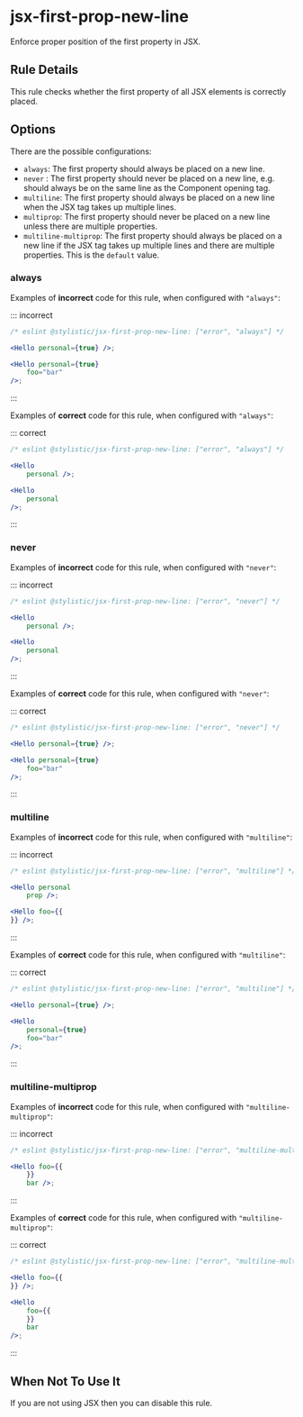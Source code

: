 # jsx-first-prop-new-line

Enforce proper position of the first property in JSX.

## Rule Details

This rule checks whether the first property of all JSX elements is correctly placed.

## Options

There are the possible configurations:

- `always`: The first property should always be placed on a new line.
- `never` : The first property should never be placed on a new line, e.g. should always be on the same line as the Component opening tag.
- `multiline`: The first property should always be placed on a new line when the JSX tag takes up multiple lines.
- `multiprop`: The first property should never be placed on a new line unless there are multiple properties.
- `multiline-multiprop`: The first property should always be placed on a new line if the JSX tag takes up multiple lines and there are multiple properties. This is the `default` value.

### always

Examples of **incorrect** code for this rule, when configured with `"always"`:

::: incorrect

```jsx
/* eslint @stylistic/jsx-first-prop-new-line: ["error", "always"] */

<Hello personal={true} />;

<Hello personal={true}
    foo="bar"
/>;
```

:::

Examples of **correct** code for this rule, when configured with `"always"`:

::: correct

```jsx
/* eslint @stylistic/jsx-first-prop-new-line: ["error", "always"] */

<Hello
    personal />;

<Hello
    personal
/>;
```

:::

### never

Examples of **incorrect** code for this rule, when configured with `"never"`:

::: incorrect

```jsx
/* eslint @stylistic/jsx-first-prop-new-line: ["error", "never"] */

<Hello
    personal />;

<Hello
    personal
/>;
```

:::

Examples of **correct** code for this rule, when configured with `"never"`:

::: correct

```jsx
/* eslint @stylistic/jsx-first-prop-new-line: ["error", "never"] */

<Hello personal={true} />;

<Hello personal={true}
    foo="bar"
/>;
```

:::

### multiline

Examples of **incorrect** code for this rule, when configured with `"multiline"`:

::: incorrect

```jsx
/* eslint @stylistic/jsx-first-prop-new-line: ["error", "multiline"] */

<Hello personal
    prop />;

<Hello foo={{
}} />;
```

:::

Examples of **correct** code for this rule, when configured with `"multiline"`:

::: correct

```jsx
/* eslint @stylistic/jsx-first-prop-new-line: ["error", "multiline"] */

<Hello personal={true} />;

<Hello
    personal={true}
    foo="bar"
/>;
```

:::

### multiline-multiprop

Examples of **incorrect** code for this rule, when configured with `"multiline-multiprop"`:

::: incorrect

```jsx
/* eslint @stylistic/jsx-first-prop-new-line: ["error", "multiline-multiprop"] */

<Hello foo={{
    }}
    bar />;
```

:::

Examples of **correct** code for this rule, when configured with `"multiline-multiprop"`:

::: correct

```jsx
/* eslint @stylistic/jsx-first-prop-new-line: ["error", "multiline-multiprop"] */

<Hello foo={{
}} />;

<Hello
    foo={{
    }}
    bar
/>;
```

:::

## When Not To Use It

If you are not using JSX then you can disable this rule.
